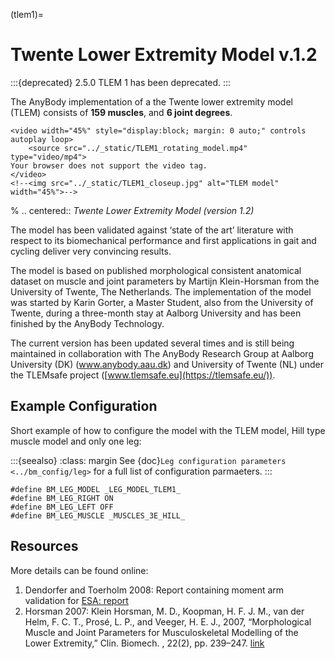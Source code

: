 (tlem1)=

# Twente Lower Extremity Model v.1.2


:::{deprecated} 2.5.0
TLEM 1 has been deprecated.
:::


The AnyBody implementation of a the Twente lower extremity model (TLEM) consists
of **159 muscles**, and **6 joint degrees**.

```{raw} html
<video width="45%" style="display:block; margin: 0 auto;" controls autoplay loop>
    <source src="../_static/TLEM1_rotating_model.mp4" type="video/mp4">
Your browser does not support the video tag.
</video>
<!--<img src="../_static/TLEM1_closeup.jpg" alt="TLEM model" width="45%">-->
```

% .. centered:: *Twente Lower Extremity Model (version 1.2)*

The model has been validated against ‘state of the
art’ literature with respect to its biomechanical performance and first
applications in gait and cycling deliver very convincing results.

The model is based on published morphological consistent anatomical
dataset on muscle and joint parameters by Martijn Klein-Horsman from the
University of Twente, The Netherlands. The implementation of the model
was started by Karin Gorter, a Master Student, also from the University
of Twente, during a three-month stay at Aalborg University and has been
finished by the AnyBody Technology.

The current version has been updated several times and is still being
maintained in collaboration with The AnyBody Research Group at Aalborg
University (DK) (www.anybody.aau.dk) and University of Twente (NL) under
the TLEMsafe project ([www.tlemsafe.eu](https://tlemsafe.eu/)).

## Example Configuration

Short example of how to configure the model with the TLEM model, Hill type
muscle model and only one leg:

:::{seealso}
:class: margin
See {doc}`Leg configuration parameters <../bm_config/leg>` for a
full list of configuration parmaeters.
:::

```AnyScriptDoc
#define BM_LEG_MODEL _LEG_MODEL_TLEM1_
#define BM_LEG_RIGHT ON
#define BM_LEG_LEFT OFF
#define BM_LEG_MUSCLE _MUSCLES_3E_HILL_
```



## Resources

More details can be found online:

1. Dendorfer and Toerholm 2008: Report containing moment arm validation for [ESA:
   report](https://paperpile.com/shared/WHZjrt)
2. Horsman 2007: Klein Horsman, M. D., Koopman, H. F. J. M., van der Helm, F. C. T.,
   Prosé, L. P., and Veeger, H. E. J., 2007, “Morphological Muscle and Joint Parameters for
   Musculoskeletal Modelling of the Lower Extremity,” Clin. Biomech. , 22(2), pp. 239–247.
   [link](https://linkinghub.elsevier.com/retrieve/pii/S0268003306001896)
